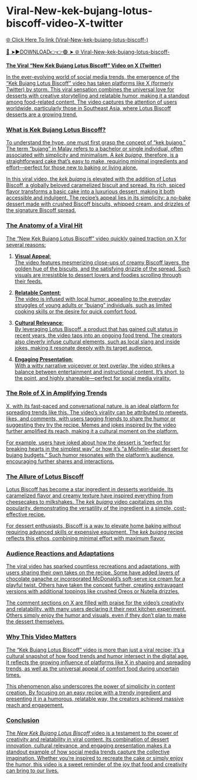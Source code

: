# Viral-New-kek-bujang-lotus-biscoff-video-X-twitter

<a href="https://fifa55ballz.com/gdhye56"> 🌐 Click Here To link (Viral-New-kek-bujang-lotus-biscoff-)

🔴 ➤►DOWNLOAD👉👉🟢 ➤  <a href="https://fifa55ballz.com/gdhye56"> 🌐 Viral-New-kek-bujang-lotus-biscoff-

**The Viral “New Kek Bujang Lotus Biscoff” Video on X (Twitter)**  

In the ever-evolving world of social media trends, the emergence of the “Kek Bujang Lotus Biscoff” video has taken platforms like X (formerly Twitter) by storm. This viral sensation combines the universal love for desserts with creative storytelling and relatable humor, making it a standout among food-related content. The video captures the attention of users worldwide, particularly those in Southeast Asia, where Lotus Biscoff desserts are a growing trend.

### What is Kek Bujang Lotus Biscoff?  

To understand the hype, one must first grasp the concept of “kek bujang.” The term “bujang” in Malay refers to a bachelor or single individual, often associated with simplicity and minimalism. A *kek bujang*, therefore, is a straightforward cake that’s easy to make, requiring minimal ingredients and effort—perfect for those new to baking or living alone.  

In this viral video, the *kek bujang* is elevated with the addition of Lotus Biscoff, a globally beloved caramelized biscuit and spread. Its rich, spiced flavor transforms a basic cake into a luxurious dessert, making it both accessible and indulgent. The recipe’s appeal lies in its simplicity: a no-bake dessert made with crushed Biscoff biscuits, whipped cream, and drizzles of the signature Biscoff spread.  

### The Anatomy of a Viral Hit  

The “New Kek Bujang Lotus Biscoff” video quickly gained traction on X for several reasons:  

1. **Visual Appeal**:  
   The video features mesmerizing close-ups of creamy Biscoff layers, the golden hue of the biscuits, and the satisfying drizzle of the spread. Such visuals are irresistible to dessert lovers and foodies scrolling through their feeds.  

2. **Relatable Content**:  
   The video is infused with local humor, appealing to the everyday struggles of young adults or “bujang” individuals, such as limited cooking skills or the desire for quick comfort food.  

3. **Cultural Relevance**:  
   By leveraging Lotus Biscoff, a product that has gained cult status in recent years, the video taps into an ongoing food trend. The creators also cleverly infuse cultural elements, such as local slang and inside jokes, making it resonate deeply with its target audience.  

4. **Engaging Presentation**:  
   With a witty narrative voiceover or text overlay, the video strikes a balance between entertainment and instructional content. It’s short, to the point, and highly shareable—perfect for social media virality.  

### The Role of X in Amplifying Trends  

X, with its fast-paced and conversational nature, is an ideal platform for spreading trends like this. The video’s virality can be attributed to retweets, likes, and comments, with users tagging friends to share the humor or suggesting they try the recipe. Memes and jokes inspired by the video further amplified its reach, making it a cultural moment on the platform.  

For example, users have joked about how the dessert is “perfect for breaking hearts in the simplest way” or how it’s “a Michelin-star dessert for bujang budgets.” Such humor resonates with the platform’s audience, encouraging further shares and interactions.  

### The Allure of Lotus Biscoff  

Lotus Biscoff has become a star ingredient in desserts worldwide. Its caramelized flavor and creamy texture have inspired everything from cheesecakes to milkshakes. The *kek bujang* video capitalizes on this popularity, demonstrating the versatility of the ingredient in a simple, cost-effective recipe.  

For dessert enthusiasts, Biscoff is a way to elevate home baking without requiring advanced skills or expensive equipment. The *kek bujang* recipe reflects this ethos, combining minimal effort with maximum flavor.  

### Audience Reactions and Adaptations  

The viral video has sparked countless recreations and adaptations, with users sharing their own takes on the recipe. Some have added layers of chocolate ganache or incorporated McDonald’s soft-serve ice cream for a playful twist. Others have taken the concept further, creating extravagant versions with additional toppings like crushed Oreos or Nutella drizzles.  

The comment sections on X are filled with praise for the video’s creativity and relatability, with many users declaring it their next kitchen experiment. Others simply enjoy the humor and visuals, even if they don’t plan to make the dessert themselves.  

### Why This Video Matters  

The “Kek Bujang Lotus Biscoff” video is more than just a viral recipe; it’s a cultural snapshot of how food trends and humor intersect in the digital age. It reflects the growing influence of platforms like X in shaping and spreading trends, as well as the universal appeal of comfort food during uncertain times.  

This phenomenon also underscores the power of simplicity in content creation. By focusing on an easy recipe with a trendy ingredient and presenting it in a humorous, relatable way, the creators achieved massive reach and engagement.  

### Conclusion  

The *New Kek Bujang Lotus Biscoff* video is a testament to the power of creativity and relatability in viral content. Its combination of dessert innovation, cultural relevance, and engaging presentation makes it a standout example of how social media trends capture the collective imagination. Whether you’re inspired to recreate the cake or simply enjoy the humor, this video is a sweet reminder of the joy that food and creativity can bring to our lives.






